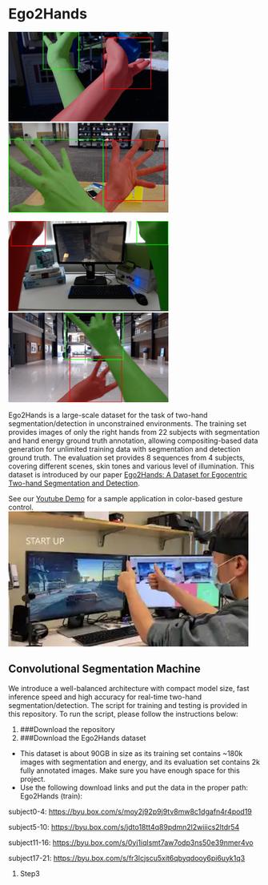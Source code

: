 # Ego2Hands

<img src="imgs/00198_gt_vis_seq2.png" width="320">    <img src="imgs/00198_gt_vis_seq4.png" width="320">

<img src="imgs/00198_gt_vis_seq5.png" width="320">    <img src="imgs/00198_gt_vis_seq7.png" width="320">

Ego2Hands is a large-scale dataset for the task of two-hand segmentation/detection in unconstrained environments. The training set provides images of only the right hands from 22 subjects with segmentation and hand energy ground truth annotation, allowing compositing-based data generation for unlimited training data with segmentation and detection ground truth. The evaluation set provides 8 sequences from 4 subjects, covering different scenes, skin tones and various level of illumination. This dataset is introduced by our paper [Ego2Hands: A Dataset for Egocentric Two-hand Segmentation and Detection](https://arxiv.org/abs/2011.07252). 

See our [Youtube Demo](https://www.youtube.com/watch?v=WjmPgnDXiMA&ab_channel=AlexLin) for a sample application in color-based gesture control.
<img src="imgs/demo.webp" width="480">

## Convolutional Segmentation Machine
We introduce a well-balanced architecture with compact model size, fast inference speed and high accuracy for real-time two-hand segmentation/detection. The script for training and testing is provided in this repository. To run the script, please follow the instructions below:

1. ###Download the repository
1. ###Download the Ego2Hands dataset
* This dataset is about 90GB in size as its training set contains ~180k images with segmentation and energy, and its evaluation set contains 2k fully annotated images. Make sure you have enough space for this project. 
* Use the following download links and put the data in the proper path:
Ego2Hands (train):

subject0-4: https://byu.box.com/s/moy2j92p9j9tv8mw8c1dgafn4r4pod19

subject5-10: https://byu.box.com/s/jdto18tt4q89pdmn2l2wiiics2ltdr54

subject11-16: https://byu.box.com/s/0yj1iqlsmt7aw7odp3ns50e39nmer4vo

subject17-21: https://byu.box.com/s/fr3lcjscu5xit6qbyqdooy6pi6uyk1q3

1. Step3


